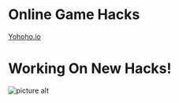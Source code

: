 # Online Game Hacks

<a href="https://github.com/EliMendez19/Online-Game-Hacks/blob/main/Yohoho.io%20Maxed%20Out%20Hack">Yohoho.io</a>

# Working On New Hacks!
![picture alt]([https://cdn-icons-png.flaticon.com/512/6051/6051164.png "Title is optional")
